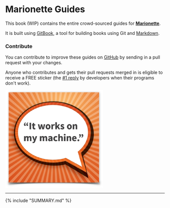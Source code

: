 # Marionette Guides

This book (WIP) contains the entire crowd-sourced guides for **[Marionette][marionette]**.

It is built using [GitBook][gitbook], a tool for building books using Git and [Markdown][markdown].


### Contribute

You can contribute to improve these guides on [GitHub][repo] by sending in a pull request with your changes.
 
Anyone who contributes and gets their pull requests merged in is eligible to receive a FREE sticker (the [#1 reply](http://www.devbattles.com/en/sand/post-670-Top+20+replies+by+Programmers+when+their+programs+don%27t+work) by developers when their programs don't work).

![sticker](sticker.png)

----

{% include "SUMMARY.md" %}

[marionette]:http://marionettejs.com/
[gitbook]: http://help.gitbook.com
[markdown]: http://help.gitbook.com/format/markdown.html
[repo]: https://github.com/marionettejs/guides